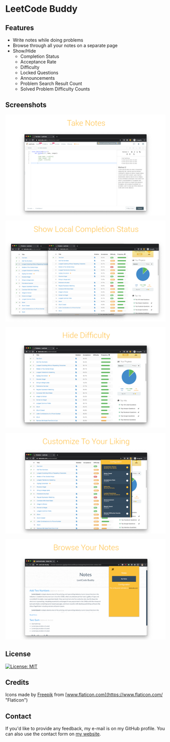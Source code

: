 # LeetCode Buddy

## Features
- Write notes while doing problems
- Browse through all your notes on a separate page
- Show/Hide
  - Completion Status
  - Acceptance Rate
  - Difficulty
  - Locked Questions
  - Announcements 
  - Problem Search Result Count 
  - Solved Problem Difficulty Counts
 
## Screenshots
![screenshot](release/screenshots/final/notes.png "take notes screenshot")

![screenshot](release/screenshots/final/comp_status.png "hide completion status screenshot")

![screenshot](release/screenshots/final/difficulty.png "hide difficulty screenshot")

![screenshot](release/screenshots/final/customize.png "customize screenshot")

![screenshot](release/screenshots/final/browse_notes.png "browse notes screenshot")

## License 
[![License: MIT](https://img.shields.io/badge/License-MIT-yellow.svg)](https://opensource.org/licenses/MIT)

## Credits
Icons made by [Freepik](https://www.flaticon.com/authors/freepik "Freepik") from [www.flaticon.com](https://www.flaticon.com/ "Flaticon")

## Contact
If you'd like to provide any feedback, my e-mail is on my GitHub profile. You can also use the contact form on [my website](https://tash-had.com/#contact). 
